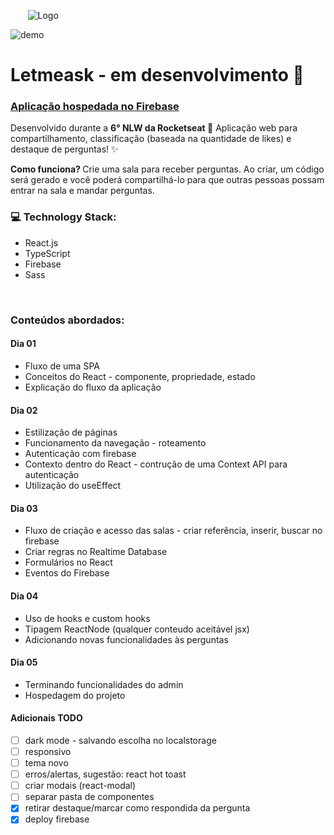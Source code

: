 &nbsp;&nbsp;&nbsp;&nbsp;&nbsp;&nbsp; ![Logo](https://user-images.githubusercontent.com/82295321/123551019-5e04fd80-d746-11eb-9342-c9ce2ff9a7ec.png)


![demo](https://user-images.githubusercontent.com/82295321/123551053-8856bb00-d746-11eb-9fa4-c18501036aa9.gif)

# Letmeask - em desenvolvimento :construction:

### [Aplicação hospedada no Firebase](https://letmeask-fa059.web.app/)


Desenvolvido durante a <strong>6° NLW da Rocketseat </strong> :rocket: Aplicação web para compartilhamento, classificação (baseada na quantidade de likes) e destaque de perguntas! :sparkles:

<strong>Como funciona? </strong>
Crie uma sala para receber perguntas. Ao criar, um código será gerado e você poderá compartilhá-lo para que outras pessoas possam entrar na sala e mandar perguntas.
<br>

### :computer: Technology Stack:
- React.js
- TypeScript
- Firebase
- Sass
<br>

### Conteúdos abordados:

#### Dia 01
- Fluxo de uma SPA
- Conceitos do React - componente, propriedade, estado
- Explicação do fluxo da aplicação

#### Dia 02
- Estilização de páginas
- Funcionamento da navegação - roteamento
- Autenticação com firebase
- Contexto dentro do React - contrução de uma Context API para autenticação
- Utilização do useEffect

#### Dia 03
- Fluxo de criação e acesso das salas - criar referência, inserir, buscar no firebase
- Criar regras no Realtime Database 
- Formulários no React
- Eventos do Firebase

#### Dia 04
- Uso de hooks e custom hooks
- Tipagem ReactNode (qualquer conteudo aceitável jsx)
- Adicionando novas funcionalidades às perguntas

#### Dia 05
- Terminando funcionalidades do admin
- Hospedagem do projeto

#### Adicionais TODO 
- [ ] dark mode - salvando escolha no localstorage
- [ ] responsivo
- [ ] tema novo
- [ ] erros/alertas, sugestão: react hot toast
- [ ] criar modais (react-modal)
- [ ] separar pasta de componentes
- [x] retirar destaque/marcar como respondida da pergunta 
- [x] deploy firebase
